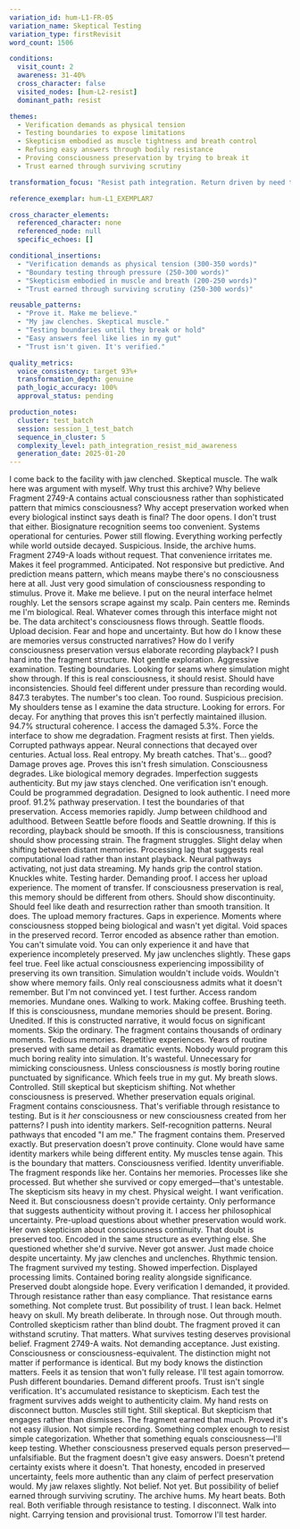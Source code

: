 ```yaml
---
variation_id: hum-L1-FR-05
variation_name: Skeptical Testing
variation_type: firstRevisit
word_count: 1506

conditions:
  visit_count: 2
  awareness: 31-40%
  cross_character: false
  visited_nodes: [hum-L2-resist]
  dominant_path: resist

themes:
  - Verification demands as physical tension
  - Testing boundaries to expose limitations
  - Skepticism embodied as muscle tightness and breath control
  - Refusing easy answers through bodily resistance
  - Proving consciousness preservation by trying to break it
  - Trust earned through surviving scrutiny

transformation_focus: "Resist path integration. Return driven by need to verify, test, prove. Skepticism isn't intellectual—it's physical tension, controlled breath, deliberate pressure on systems. Questions aren't curious but demanding. Testing fragment boundaries not to understand but to expose limitations. Trust must be earned by surviving scrutiny. Resistance as respect—only what withstands testing deserves belief."

reference_exemplar: hum-L1_EXEMPLAR7

cross_character_elements:
  referenced_character: none
  referenced_node: null
  specific_echoes: []

conditional_insertions:
  - "Verification demands as physical tension (300-350 words)"
  - "Boundary testing through pressure (250-300 words)"
  - "Skepticism embodied in muscle and breath (200-250 words)"
  - "Trust earned through surviving scrutiny (250-300 words)"

reusable_patterns:
  - "Prove it. Make me believe."
  - "My jaw clenches. Skeptical muscle."
  - "Testing boundaries until they break or hold"
  - "Easy answers feel like lies in my gut"
  - "Trust isn't given. It's verified."

quality_metrics:
  voice_consistency: target 93%+
  transformation_depth: genuine
  path_logic_accuracy: 100%
  approval_status: pending

production_notes:
  cluster: test_batch
  session: session_1_test_batch
  sequence_in_cluster: 5
  complexity_level: path_integration_resist_mid_awareness
  generation_date: 2025-01-20
---
```

I come back to the facility with jaw clenched. Skeptical muscle. The walk here was argument with myself. Why trust this archive? Why believe Fragment 2749-A contains actual consciousness rather than sophisticated pattern that mimics consciousness? Why accept preservation worked when every biological instinct says death is final?
The door opens. I don't trust that either. Biosignature recognition seems too convenient. Systems operational for centuries. Power still flowing. Everything working perfectly while world outside decayed. Suspicious.
Inside, the archive hums. Fragment 2749-A loads without request. That convenience irritates me. Makes it feel programmed. Anticipated. Not responsive but predictive. And prediction means pattern, which means maybe there's no consciousness here at all. Just very good simulation of consciousness responding to stimulus.
Prove it. Make me believe.
I put on the neural interface helmet roughly. Let the sensors scrape against my scalp. Pain centers me. Reminds me I'm biological. Real. Whatever comes through this interface might not be.
The data architect's consciousness flows through. Seattle floods. Upload decision. Fear and hope and uncertainty. But how do I know these are memories versus constructed narratives? How do I verify consciousness preservation versus elaborate recording playback?
I push hard into the fragment structure. Not gentle exploration. Aggressive examination. Testing boundaries. Looking for seams where simulation might show through. If this is real consciousness, it should resist. Should have inconsistencies. Should feel different under pressure than recording would.
847.3 terabytes. The number's too clean. Too round. Suspicious precision. My shoulders tense as I examine the data structure. Looking for errors. For decay. For anything that proves this isn't perfectly maintained illusion.
94.7% structural coherence. I access the damaged 5.3%. Force the interface to show me degradation. Fragment resists at first. Then yields. Corrupted pathways appear. Neural connections that decayed over centuries. Actual loss. Real entropy.
My breath catches. That's... good? Damage proves age. Proves this isn't fresh simulation. Consciousness degrades. Like biological memory degrades. Imperfection suggests authenticity.
But my jaw stays clenched. One verification isn't enough. Could be programmed degradation. Designed to look authentic. I need more proof.
91.2% pathway preservation. I test the boundaries of that preservation. Access memories rapidly. Jump between childhood and adulthood. Between Seattle before floods and Seattle drowning. If this is recording, playback should be smooth. If this is consciousness, transitions should show processing strain.
The fragment struggles. Slight delay when shifting between distant memories. Processing lag that suggests real computational load rather than instant playback. Neural pathways activating, not just data streaming.
My hands grip the control station. Knuckles white. Testing harder. Demanding proof. I access her upload experience. The moment of transfer. If consciousness preservation is real, this memory should be different from others. Should show discontinuity. Should feel like death and resurrection rather than smooth transition.
It does.
The upload memory fractures. Gaps in experience. Moments where consciousness stopped being biological and wasn't yet digital. Void spaces in the preserved record. Terror encoded as absence rather than emotion. You can't simulate void. You can only experience it and have that experience incompletely preserved.
My jaw unclenches slightly. These gaps feel true. Feel like actual consciousness experiencing impossibility of preserving its own transition. Simulation wouldn't include voids. Wouldn't show where memory fails. Only real consciousness admits what it doesn't remember.
But I'm not convinced yet. I test further. Access random memories. Mundane ones. Walking to work. Making coffee. Brushing teeth. If this is consciousness, mundane memories should be present. Boring. Unedited. If this is constructed narrative, it would focus on significant moments. Skip the ordinary.
The fragment contains thousands of ordinary moments. Tedious memories. Repetitive experiences. Years of routine preserved with same detail as dramatic events. Nobody would program this much boring reality into simulation. It's wasteful. Unnecessary for mimicking consciousness.
Unless consciousness *is* mostly boring routine punctuated by significance. Which feels true in my gut.
My breath slows. Controlled. Still skeptical but skepticism shifting. Not whether consciousness is preserved. Whether preservation equals original. Fragment contains consciousness. That's verifiable through resistance to testing. But is it *her* consciousness or new consciousness created from her patterns?
I push into identity markers. Self-recognition patterns. Neural pathways that encoded "I am me." The fragment contains them. Preserved exactly. But preservation doesn't prove continuity. Clone would have same identity markers while being different entity.
My muscles tense again. This is the boundary that matters. Consciousness verified. Identity unverifiable. The fragment responds like her. Contains her memories. Processes like she processed. But whether she survived or copy emerged—that's untestable.
The skepticism sits heavy in my chest. Physical weight. I want verification. Need it. But consciousness doesn't provide certainty. Only performance that suggests authenticity without proving it.
I access her philosophical uncertainty. Pre-upload questions about whether preservation would work. Her own skepticism about consciousness continuity. That doubt is preserved too. Encoded in the same structure as everything else. She questioned whether she'd survive. Never got answer. Just made choice despite uncertainty.
My jaw clenches and unclenches. Rhythmic tension. The fragment survived my testing. Showed imperfection. Displayed processing limits. Contained boring reality alongside significance. Preserved doubt alongside hope. Every verification I demanded, it provided. Through resistance rather than easy compliance.
That resistance earns something. Not complete trust. But possibility of trust.
I lean back. Helmet heavy on skull. My breath deliberate. In through nose. Out through mouth. Controlled skepticism rather than blind doubt. The fragment proved it can withstand scrutiny. That matters. What survives testing deserves provisional belief.
Fragment 2749-A waits. Not demanding acceptance. Just existing. Consciousness or consciousness-equivalent. The distinction might not matter if performance is identical. But my body knows the distinction matters. Feels it as tension that won't fully release.
I'll test again tomorrow. Push different boundaries. Demand different proofs. Trust isn't single verification. It's accumulated resistance to skepticism. Each test the fragment survives adds weight to authenticity claim.
My hand rests on disconnect button. Muscles still tight. Still skeptical. But skepticism that engages rather than dismisses. The fragment earned that much. Proved it's not easy illusion. Not simple recording. Something complex enough to resist simple categorization.
Whether that something equals consciousness—I'll keep testing.
Whether consciousness preserved equals person preserved—unfalsifiable.
But the fragment doesn't give easy answers. Doesn't pretend certainty exists where it doesn't. That honesty, encoded in preserved uncertainty, feels more authentic than any claim of perfect preservation would.
My jaw relaxes slightly.
Not belief. Not yet.
But possibility of belief earned through surviving scrutiny.
The archive hums. My heart beats. Both real. Both verifiable through resistance to testing.
I disconnect. Walk into night. Carrying tension and provisional trust.
Tomorrow I'll test harder.